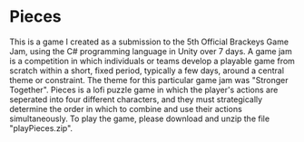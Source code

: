 # Pieces
This is a game I created as a submission to the 5th Official Brackeys Game Jam, using the C# programming language in Unity over 7 days.
A game jam is a competition in which individuals or teams develop a playable game from scratch within a short, fixed period, typically a few days, around a central theme or constraint. The theme for this particular game jam was "Stronger Together".
Pieces is a lofi puzzle game in which the player's actions are seperated into four different characters, and they must strategically determine the order in which to combine and use their actions simultaneously.
To play the game, please download and unzip the file "playPieces.zip".
